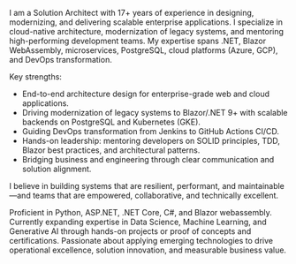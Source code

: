 I am a Solution Architect with 17+ years of experience in designing, modernizing, and delivering scalable enterprise applications. I specialize in cloud-native architecture, modernization of legacy systems, and mentoring high-performing development teams. My expertise spans .NET, Blazor WebAssembly, microservices, PostgreSQL, cloud platforms (Azure, GCP), and DevOps transformation.

Key strengths:
- End-to-end architecture design for enterprise-grade web and cloud applications.
- Driving modernization of legacy systems to Blazor/.NET 9+ with scalable backends on PostgreSQL and Kubernetes (GKE).
- Guiding DevOps transformation from Jenkins to GitHub Actions CI/CD.
- Hands-on leadership: mentoring developers on SOLID principles, TDD, Blazor best practices, and architectural patterns.
- Bridging business and engineering through clear communication and solution alignment.

I believe in building systems that are resilient, performant, and maintainable—and teams that are empowered, collaborative, and technically excellent.

Proficient in Python, ASP.NET, .NET Core, C#, and Blazor webassembly. Currently expanding expertise in Data Science, Machine Learning, and Generative AI through hands-on projects or proof of concepts and certifications. Passionate about applying emerging technologies to drive operational excellence, solution innovation, and measurable business value.

<!---
Anthony13-dev/Anthony13-dev is a ✨ special ✨ repository because its `README.md` (this file) appears on your GitHub profile.
You can click the Preview link to take a look at your changes.
--->
